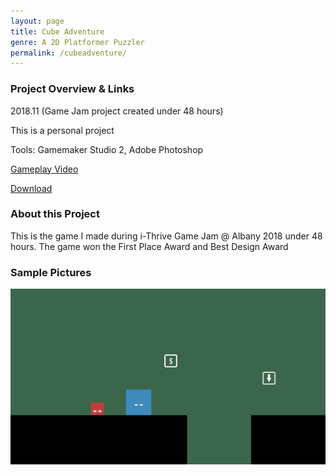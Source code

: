 ```yaml
---
layout: page
title: Cube Adventure
genre: A 2D Platformer Puzzler
permalink: /cubeadventure/
---
```


### Project Overview & Links

2018.11 (Game Jam project created under 48 hours)

This is a personal project

Tools: Gamemaker Studio 2, Adobe Photoshop

[Gameplay Video](https://www.youtube.com/watch?v=RZBDLdeGWkA)

[Download](https://jingyu1999.itch.io/cube-adventure)

### About this Project

This is the game I made during i-Thrive Game Jam @ Albany 2018 under 48 hours. The game won the First Place Award and Best Design Award

### Sample Pictures

<img src="/img/CA.png" alt="1" class="center" width="800"/>
